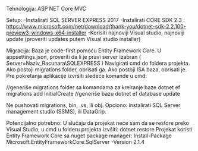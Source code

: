 ﻿Tehnologija: ASP NET Core MVC

Setup:
-Instalirati SQL SERVER EXPRESS 2017
-Instalirati CORE SDK 2.3 : 
https://www.microsoft.com/net/download/thank-you/dotnet-sdk-2.2.100-preview3-windows-x64-installer
-Korisiti najnoviji Visual studio, najnoviji update (proveriti updates putem Visual studio installer)

Migracija:
Baza je code-first pomoću Entity Framework Core. U appsettings.json, proveriti da li je pravi server izabran ( Server=Naziv_Racunara\\SQLEXPRESS )
Navigirati cmd do foldera projekta. Ako postoji migrations folder, obrisati ga. Ako postoji ISA baza, obrisati je.
Pre pokretanja aplikacije izvršiti sledeće komande u cmd:

//generiše migrations folder sa komandama za kreiranje baze
	dotnet ef migrations add InitialCreate
//generiše bazu
	dotnet ef database update

Ne pushovati migrations, bin, .vs, ili obj.
Opciono: instalirati SQL Server management studio (SSMS), ili DataGrip.

Potencijalno potrebno:
U slučaju da projekat neće sam da se restore preko Visual Studio, u cmd u folderu projekta izvšiti: dotnet restore
Projekat koristi Entity Framework Core sa nuget package manager: Install-Package Microsoft.EntityFrameworkCore.SqlServer -Version 2.1.4





